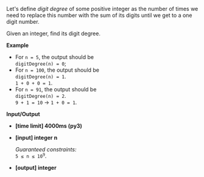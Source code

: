 <div class="markdown"><p>Let's define <em>digit degree</em> of some positive integer as the number of times we need to replace this number with the sum of its digits until we get to a one digit number.</p>
<p>Given an integer, find its digit degree.</p>
<p><strong>Example</strong></p>
<ul>
<li>For <code>n = 5</code>, the output should be<br>
<code>digitDegree(n) = 0</code>;</li>
<li>For <code>n = 100</code>, the output should be<br>
<code>digitDegree(n) = 1</code>.<br>
<code>1 + 0 + 0 = 1</code>.</li>
<li>For <code>n = 91</code>, the output should be<br>
<code>digitDegree(n) = 2</code>.<br>
<code>9 + 1 = 10</code> -&gt; <code>1 + 0 = 1</code>.</li>
</ul>
<p><strong>Input/Output</strong></p>
<ul>
<li><strong>[time limit] 4000ms (py3)</strong></li>
</ul>
<ul>
<li>
<p><strong>[input] integer n</strong></p>
<p><em>Guaranteed constraints:</em><br>
<code>5 ≤ n ≤ 10<sup>9</sup></code>.</p>
</li>
<li>
<p><strong>[output] integer</strong></p>
</li>
</ul>
</div>